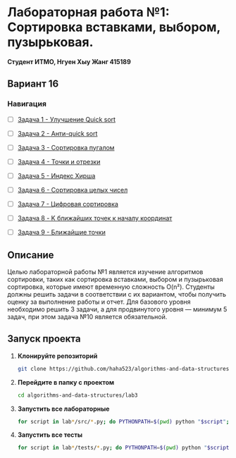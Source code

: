 # Лабораторная работа №1: Сортировка вставками, выбором, пузырьковая.

**Студент ИТМО,  Нгуен Хыу Жанг  415189**  

## Вариант 16

### Навигация

- [ ] [Задача 1 - Улучшение Quick sort](https://github.com/haha523/algorithms-and-data-structures/blob/4f32e0affe5a387393ad15b9ac6ece899a6202b4/lab3/task%201/README.md)
- [ ] [Задача 2 - Анти-quick sort](https://github.com/haha523/algorithms-and-data-structures/blob/90141a502473dd1796572098cae006f24ba76fde/lab3/task%202/README.md)
- [ ] [Задача 3 - Сортировка пугалом](https://github.com/haha523/algorithms-and-data-structures/blob/90141a502473dd1796572098cae006f24ba76fde/lab3/task%203/README.md)
- [ ] [Задача 4 - Точки и отрезки](https://github.com/haha523/algorithms-and-data-structures/blob/90141a502473dd1796572098cae006f24ba76fde/lab3/task%204/README.md)
- [ ] [Задача 5 - Индекс Хирша](https://github.com/haha523/algorithms-and-data-structures/blob/90141a502473dd1796572098cae006f24ba76fde/lab3/task%205/README.md)
- [ ] [Задача 6 - Сортировка целых чисел](https://github.com/haha523/algorithms-and-data-structures/blob/90141a502473dd1796572098cae006f24ba76fde/lab3/task%206/README.md)
- [ ] [Задача 7 - Цифровая сортировка](https://github.com/haha523/algorithms-and-data-structures/blob/90141a502473dd1796572098cae006f24ba76fde/lab3/task%207/README.md)
- [ ] [Задача 8 - K ближайших точек к началу координат](https://github.com/haha523/algorithms-and-data-structures/blob/90141a502473dd1796572098cae006f24ba76fde/lab3/task%208/README.md)
- [ ] [Задача 9 - Ближайшие точки](https://github.com/haha523/algorithms-and-data-structures/blob/90141a502473dd1796572098cae006f24ba76fde/lab3/task%209/README.md)


## Описание
Целью лабораторной работы №1 является изучение алгоритмов сортировки, таких как сортировка вставками, выбором и пузырьковая сортировка, которые имеют временную сложность O(n²). Студенты должны решить задачи в соответствии с их вариантом, чтобы получить оценку за выполнение работы и отчет. Для базового уровня необходимо решить 3 задачи, а для продвинутого уровня — минимум 5 задач, при этом задача №10 является обязательной.

## Запуск проекта

1. **Клонируйте репозиторий**
   ```bash
   git clone https://github.com/haha523/algorithms-and-data-structures.git
   ```
2. **Перейдите в папку с проектом**
   ```bash
   cd algorithms-and-data-structures/lab3
   ```
3. **Запустить все лабораторные**
    ```bash
    for script in lab*/src/*.py; do PYTHONPATH=$(pwd) python "$script"; done
   ```
4. **Запустить все тесты**
   ```bash
   for script in lab*/tests/*.py; do PYTHONPATH=$(pwd) python "$script"; done
   ```

